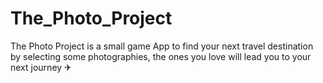 # The_Photo_Project

The Photo Project is a small game App to find your next travel destination by selecting some photographies,
the ones you love will lead you to your next journey ✈


